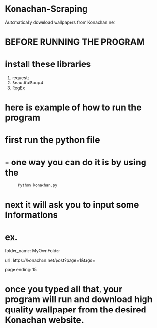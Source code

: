# Konachan-Scraping
Automatically download wallpapers from Konachan.net

# BEFORE RUNNING THE PROGRAM
# install these libraries
1. requests
2. BeautifulSoup4
3. RegEx

# here is example of how to run the program
# first run the python file
#     - one way you can do it is by using the 
          Python konachan.py
          
# next it will ask you to input some informations

# ex.
folder_name: MyOwnFolder

url: https://konachan.net/post?page=1&tags=

page ending: 15

# once you typed all that, your program will run and download high quality wallpaper from the desired Konachan website.
